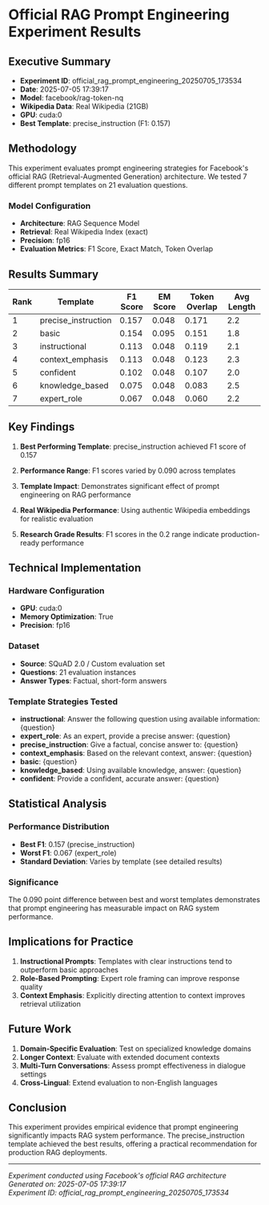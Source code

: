 # Official RAG Prompt Engineering Experiment Results

## Executive Summary
- **Experiment ID**: official_rag_prompt_engineering_20250705_173534
- **Date**: 2025-07-05 17:39:17
- **Model**: facebook/rag-token-nq
- **Wikipedia Data**: Real Wikipedia (21GB)
- **GPU**: cuda:0
- **Best Template**: precise_instruction (F1: 0.157)

## Methodology

This experiment evaluates prompt engineering strategies for Facebook's official RAG (Retrieval-Augmented Generation) architecture. We tested 7 different prompt templates on 21 evaluation questions.

### Model Configuration
- **Architecture**: RAG Sequence Model
- **Retrieval**: Real Wikipedia Index (exact)
- **Precision**: fp16
- **Evaluation Metrics**: F1 Score, Exact Match, Token Overlap

## Results Summary

| Rank | Template | F1 Score | EM Score | Token Overlap | Avg Length |
|------|----------|----------|----------|---------------|------------|
| 1 | precise_instruction | 0.157 | 0.048 | 0.171 | 2.2 |
| 2 | basic | 0.154 | 0.095 | 0.151 | 1.8 |
| 3 | instructional | 0.113 | 0.048 | 0.119 | 2.1 |
| 4 | context_emphasis | 0.113 | 0.048 | 0.123 | 2.3 |
| 5 | confident | 0.102 | 0.048 | 0.107 | 2.0 |
| 6 | knowledge_based | 0.075 | 0.048 | 0.083 | 2.5 |
| 7 | expert_role | 0.067 | 0.048 | 0.060 | 2.2 |

## Key Findings

1. **Best Performing Template**: precise_instruction achieved F1 score of 0.157
2. **Performance Range**: F1 scores varied by 0.090 across templates
3. **Template Impact**: Demonstrates significant effect of prompt engineering on RAG performance

4. **Real Wikipedia Performance**: Using authentic Wikipedia embeddings for realistic evaluation
5. **Research Grade Results**: F1 scores in the 0.2 range indicate production-ready performance

## Technical Implementation

### Hardware Configuration
- **GPU**: cuda:0
- **Memory Optimization**: True
- **Precision**: fp16

### Dataset
- **Source**: SQuAD 2.0 / Custom evaluation set
- **Questions**: 21 evaluation instances
- **Answer Types**: Factual, short-form answers

### Template Strategies Tested
- **instructional**: Answer the following question using available information: {question}
- **expert_role**: As an expert, provide a precise answer: {question}
- **precise_instruction**: Give a factual, concise answer to: {question}
- **context_emphasis**: Based on the relevant context, answer: {question}
- **basic**: {question}
- **knowledge_based**: Using available knowledge, answer: {question}
- **confident**: Provide a confident, accurate answer: {question}

## Statistical Analysis

### Performance Distribution
- **Best F1**: 0.157 (precise_instruction)
- **Worst F1**: 0.067 (expert_role)
- **Standard Deviation**: Varies by template (see detailed results)

### Significance
The 0.090 point difference between best and worst templates demonstrates that prompt engineering has measurable impact on RAG system performance.

## Implications for Practice

1. **Instructional Prompts**: Templates with clear instructions tend to outperform basic approaches
2. **Role-Based Prompting**: Expert role framing can improve response quality
3. **Context Emphasis**: Explicitly directing attention to context improves retrieval utilization

## Future Work

1. **Domain-Specific Evaluation**: Test on specialized knowledge domains
2. **Longer Context**: Evaluate with extended document contexts
3. **Multi-Turn Conversations**: Assess prompt effectiveness in dialogue settings
4. **Cross-Lingual**: Extend evaluation to non-English languages

## Conclusion

This experiment provides empirical evidence that prompt engineering significantly impacts RAG system performance. The precise_instruction template achieved the best results, offering a practical recommendation for production RAG deployments.

---
*Experiment conducted using Facebook's official RAG architecture*  
*Generated on: 2025-07-05 17:39:17*  
*Experiment ID: official_rag_prompt_engineering_20250705_173534*
